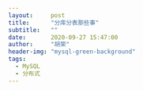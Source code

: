 ```yaml
---
layout:     post
title:      "分库分表那些事"
subtitle:   ""
date:       2020-09-27 15:47:00
author:     "胡荣"
header-img: "mysql-green-background"
tags:
  - MySQL
  - 分布式
---
```


[1]: https://zhuanlan.zhihu.com/p/54921615